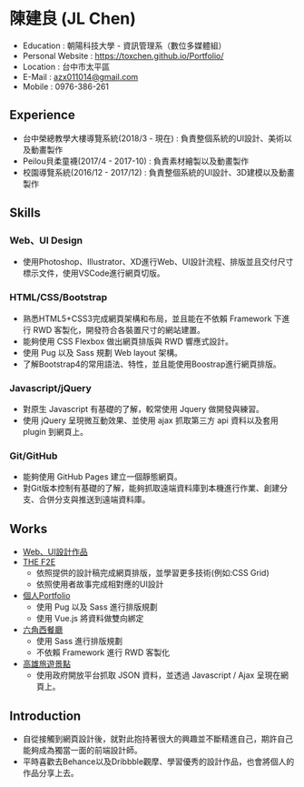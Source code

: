 # 陳建良 (JL Chen)
* Education : 朝陽科技大學 - 資訊管理系（數位多媒體組）
* Personal Website : https://toxchen.github.io/Portfolio/
* Location : 台中市太平區
* E-Mail : azx011014@gmail.com
* Mobile : 0976-386-261

## Experience
* 台中榮總教學大樓導覽系統(2018/3 - 現在) : 負責整個系統的UI設計、美術以及動畫製作
* Peilou貝柔童襪(2017/4 - 2017-10) : 負責素材繪製以及動畫製作
* 校園導覽系統(2016/12 - 2017/12) : 負責整個系統的UI設計、3D建模以及動畫製作

## Skills
### Web、UI Design
* 使用Photoshop、Illustrator、XD進行Web、UI設計流程、排版並且交付尺寸標示文件，使用VSCode進行網頁切版。

### HTML/CSS/Bootstrap
* 熟悉HTML5+CSS3完成網頁架構和布局，並且能在不依賴 Framework 下進行 RWD 客製化，開發符合各裝置尺寸的網站建置。
* 能夠使用 CSS Flexbox 做出網頁排版與 RWD 響應式設計。
* 使用 Pug 以及 Sass 規劃 Web layout 架構。
* 了解Bootstrap4的常用語法、特性，並且能使用Boostrap進行網頁排版。
### Javascript/jQuery
* 對原生 Javascript 有基礎的了解，較常使用 Jquery 做開發與練習。
* 使用 jQuery 呈現微互動效果、並使用 ajax 抓取第三方 api 資料以及套用 plugin 到網頁上。
### Git/GitHub
* 能夠使用 GitHub Pages 建立一個靜態網頁。
* 對Git版本控制有基礎的了解，能夠抓取遠端資料庫到本機進行作業、創建分支、合併分支與推送到遠端資料庫。

## Works
* [Web、UI設計作品](https://www.behance.net/azx011014fa1e)
* [THE F2E](https://github.com/ToxChen/THE-F2E)
  * 依照提供的設計稿完成網頁排版，並學習更多技術(例如:CSS Grid)
  * 依照使用者故事完成相對應的UI設計
* [個人Portfolio](https://toxchen.github.io/Portfolio/)
  * 使用 Pug 以及 Sass 進行排版規劃
  * 使用 Vue.js 將資料做雙向綁定
* [六角西餐廳](https://toxchen.github.io/HexRestaurant/)
  * 使用 Sass 進行排版規劃
  * 不依賴 Framework 進行 RWD 客製化
* [高雄旅遊景點](https://toxchen.github.io/KaohsiungTravel/)
  * 使用政府開放平台抓取 JSON 資料，並透過 Javascript / Ajax 呈現在網頁上。

## Introduction
* 自從接觸到網頁設計後，就對此抱持著很大的興趣並不斷精進自己，期許自己能夠成為獨當一面的前端設計師。
* 平時喜歡去Behance以及Dribbble觀摩、學習優秀的設計作品，也會將個人的作品分享上去。
